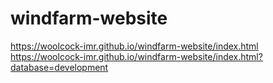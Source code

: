 # windfarm-website

https://woolcock-imr.github.io/windfarm-website/index.html  
https://woolcock-imr.github.io/windfarm-website/index.html?database=development  
